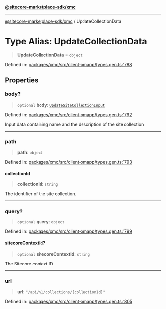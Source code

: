 [**@sitecore-marketplace-sdk/xmc**](../README.md)

***

[@sitecore-marketplace-sdk/xmc](../README.md) / UpdateCollectionData

# Type Alias: UpdateCollectionData

> **UpdateCollectionData** = `object`

Defined in: [packages/xmc/src/client-xmapp/types.gen.ts:1788](https://github.com/Sitecore/sitecore-marketplace-sdk/blob/e87783cce9f115393973a45e109d17b99bf1df7e/packages/xmc/src/client-xmapp/types.gen.ts#L1788)

## Properties

### body?

> `optional` **body**: [`UpdateSiteCollectionInput`](UpdateSiteCollectionInput.md)

Defined in: [packages/xmc/src/client-xmapp/types.gen.ts:1792](https://github.com/Sitecore/sitecore-marketplace-sdk/blob/e87783cce9f115393973a45e109d17b99bf1df7e/packages/xmc/src/client-xmapp/types.gen.ts#L1792)

Input data containing name and the description of the site collection

***

### path

> **path**: `object`

Defined in: [packages/xmc/src/client-xmapp/types.gen.ts:1793](https://github.com/Sitecore/sitecore-marketplace-sdk/blob/e87783cce9f115393973a45e109d17b99bf1df7e/packages/xmc/src/client-xmapp/types.gen.ts#L1793)

#### collectionId

> **collectionId**: `string`

The identifier of the site collection.

***

### query?

> `optional` **query**: `object`

Defined in: [packages/xmc/src/client-xmapp/types.gen.ts:1799](https://github.com/Sitecore/sitecore-marketplace-sdk/blob/e87783cce9f115393973a45e109d17b99bf1df7e/packages/xmc/src/client-xmapp/types.gen.ts#L1799)

#### sitecoreContextId?

> `optional` **sitecoreContextId**: `string`

The Sitecore context ID.

***

### url

> **url**: `"/api/v1/collections/{collectionId}"`

Defined in: [packages/xmc/src/client-xmapp/types.gen.ts:1805](https://github.com/Sitecore/sitecore-marketplace-sdk/blob/e87783cce9f115393973a45e109d17b99bf1df7e/packages/xmc/src/client-xmapp/types.gen.ts#L1805)
